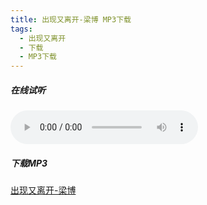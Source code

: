 ```yaml
---
title: 出现又离开-梁博 MP3下载
tags: 
  - 出现又离开
  - 下载
  - MP3下载
---
```


#####  在线试听

<audio src="http://pwa51jwor.bkt.clouddn.com/chuxianyoulikai-liangbo.mp3" controls="controls"></audio>

##### 下载MP3
[出现又离开-梁博](http://pwa51jwor.bkt.clouddn.com/chuxianyoulikai-liangbo.mp3)

